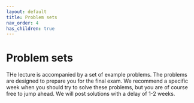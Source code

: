 ```yaml
---
layout: default
title: Problem sets
nav_order: 4
has_children: true
---
```


# Problem sets

THe lecture is accompanied by a set of example problems. The problems are designed to prepare you for the final exam. We recommend a specific week when you should try to solve these problems, but you are of course free to jump ahead. We will post solutions with a delay of 1-2 weeks.
